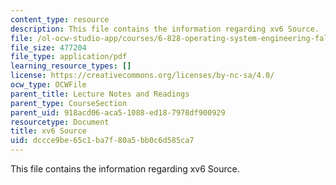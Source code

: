 ```yaml
---
content_type: resource
description: This file contains the information regarding xv6 Source.
file: /ol-ocw-studio-app/courses/6-828-operating-system-engineering-fall-2012/dccce9be65c1ba7f80a5bb0c6d585ca7_MIT6_828F12_xv6-sourc-rev7.pdf
file_size: 477204
file_type: application/pdf
learning_resource_types: []
license: https://creativecommons.org/licenses/by-nc-sa/4.0/
ocw_type: OCWFile
parent_title: Lecture Notes and Readings
parent_type: CourseSection
parent_uid: 918acd06-aca5-1088-ed18-7978df900929
resourcetype: Document
title: xv6 Source
uid: dccce9be-65c1-ba7f-80a5-bb0c6d585ca7
---
```

This file contains the information regarding xv6 Source.